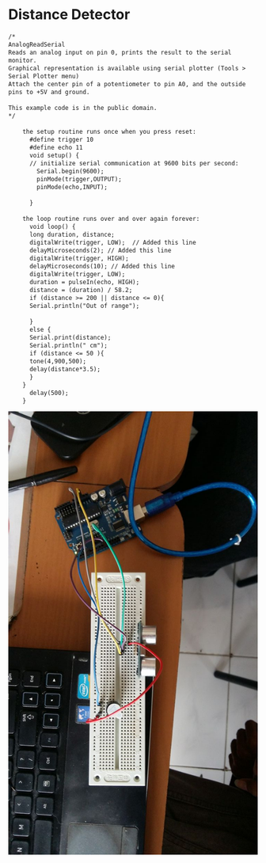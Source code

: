 # Distance Detector
    /*
    AnalogReadSerial
    Reads an analog input on pin 0, prints the result to the serial monitor.
    Graphical representation is available using serial plotter (Tools > Serial Plotter menu)
    Attach the center pin of a potentiometer to pin A0, and the outside pins to +5V and ground.

    This example code is in the public domain.
    */

        the setup routine runs once when you press reset:
          #define trigger 10
          #define echo 11
          void setup() {
          // initialize serial communication at 9600 bits per second:
            Serial.begin(9600);
            pinMode(trigger,OUTPUT);
            pinMode(echo,INPUT);
  
          }

        the loop routine runs over and over again forever:
          void loop() {
          long duration, distance;
          digitalWrite(trigger, LOW);  // Added this line
          delayMicroseconds(2); // Added this line
          digitalWrite(trigger, HIGH);
          delayMicroseconds(10); // Added this line
          digitalWrite(trigger, LOW);
          duration = pulseIn(echo, HIGH);
          distance = (duration) / 58.2;
          if (distance >= 200 || distance <= 0){
          Serial.println("Out of range");
    
          }
          else {
          Serial.print(distance);
          Serial.println(" cm");
          if (distance <= 50 ){
          tone(4,900,500);
          delay(distance*3.5);
          }
        }
          delay(500);
        } 

![SS ARD][img1]
     
[img1]: /Photo%20Arduino/ultrasonic.jpg "SS ARD"
